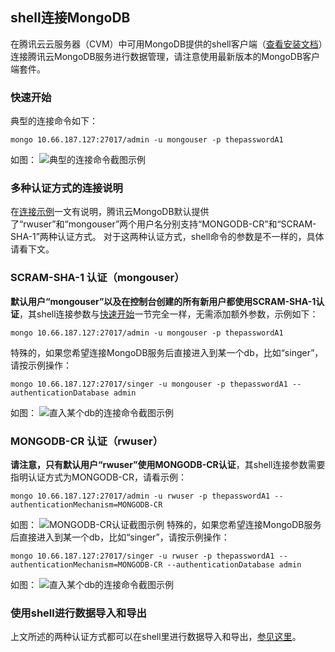 ## shell连接MongoDB
在腾讯云云服务器（CVM）中可用MongoDB提供的shell客户端（[查看安装文档](https://docs.mongodb.com/manual/tutorial/install-mongodb-on-linux/)）连接腾讯云MongoDB服务进行数据管理，请注意使用最新版本的MongoDB客户端套件。

### 快速开始
典型的连接命令如下：
```
mongo 10.66.187.127:27017/admin -u mongouser -p thepasswordA1
```
如图：
![典型的连接命令截图示例](https://mc.qcloudimg.com/static/img/ce6b26f8cd6b1cc2981bc0cd44f9d09d/shell_default.png)

### 多种认证方式的连接说明
在[连接示例](https://www.qcloud.com/doc/product/240/3563)一文有说明，腾讯云MongoDB默认提供了“rwuser”和“mongouser”两个用户名分别支持“MONGODB-CR”和“SCRAM-SHA-1”两种认证方式。
对于这两种认证方式，shell命令的参数是不一样的，具体请看下文。

### SCRAM-SHA-1 认证（mongouser）
**默认用户“mongouser”以及在控制台创建的所有新用户都使用SCRAM-SHA-1认证**，其shell连接参数与[快速开始](#.E5.BF.AB.E9.80.9F.E5.BC.80.E5.A7.8B)一节完全一样，无需添加额外参数，示例如下：
```
mongo 10.66.187.127:27017/admin -u mongouser -p thepasswordA1
```
特殊的，如果您希望连接MongoDB服务后直接进入到某一个db，比如“singer”，请按示例操作：
```
mongo 10.66.187.127:27017/singer -u mongouser -p thepasswordA1 --authenticationDatabase admin
```
如图：
![直入某个db的连接命令截图示例](https://mc.qcloudimg.com/static/img/c30cc3e6e2db6c8bd3cce2e327ce63db/sha1_sonedb.png)

### MONGODB-CR 认证（rwuser）
**请注意，只有默认用户“rwuser”使用MONGODB-CR认证**，其shell连接参数需要指明认证方式为MONGODB-CR，请看示例：
```
mongo 10.66.187.127:27017/admin -u rwuser -p thepasswordA1 --authenticationMechanism=MONGODB-CR
```
如图：
![MONGODB-CR认证截图示例](https://mc.qcloudimg.com/static/img/ff200b49c3fa5c70812027dd89e3ebc3/cr_default.png)
特殊的，如果您希望连接MongoDB服务后直接进入到某一个db，比如“singer”，请按示例操作：
```
mongo 10.66.187.127:27017/singer -u rwuser -p thepasswordA1 --authenticationMechanism=MONGODB-CR --authenticationDatabase admin
```
如图：
![直入某个db的连接命令截图示例](https://mc.qcloudimg.com/static/img/d31bfa612a295fd070ea5dd09c7ce6a3/cr_somedb.png)

### 使用shell进行数据导入和导出
上文所述的两种认证方式都可以在shell里进行数据导入和导出，[参见这里](https://www.qcloud.com/doc/product/240/5321)。